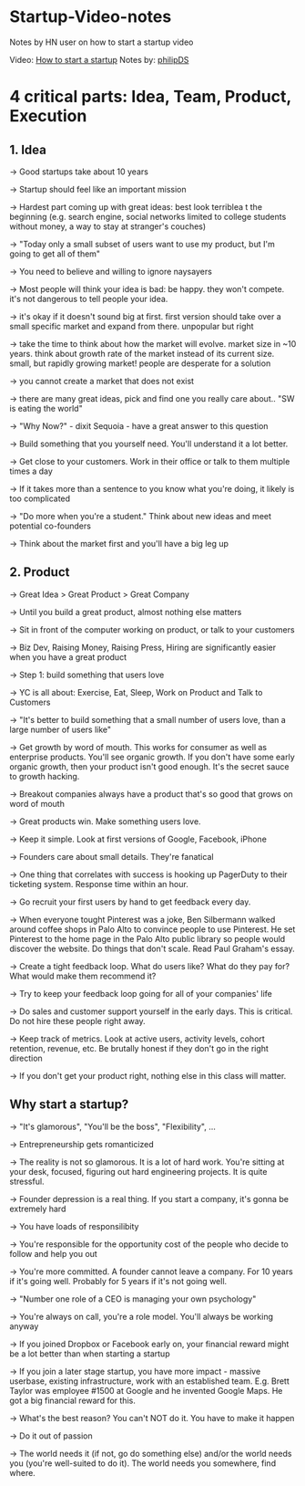 Startup-Video-notes
===================

Notes by HN user on how to start a startup video

Video: [How to start a startup](https://www.youtube.com/watch?v=CBYhVcO4WgI)
Notes by: [philipDS](https://news.ycombinator.com/user?id=philipDS)

# 4 critical parts: Idea, Team, Product, Execution

## 1. Idea

-> Good startups take about 10 years

-> Startup should feel like an important mission

-> Hardest part coming up with great ideas: best look terriblea t the beginning (e.g. search engine, social networks limited to college students without money, a way to stay at stranger's couches)

-> "Today only a small subset of users want to use my product, but I'm going to get all of them"

-> You need to believe and willing to ignore naysayers

-> Most people will think your idea is bad: be happy. they won't compete. it's not dangerous to tell people your idea.

-> it's okay if it doesn't sound big at first. first version should take over a small specific market and expand from there. unpopular but right

-> take the time to think about how the market will evolve. market size in ~10 years. think about growth rate of the market instead of its current size. small, but rapidly growing market! people are desperate for a solution

-> you cannot create a market that does not exist

-> there are many great ideas, pick and find one you really care about.. "SW is eating the world"

-> "Why Now?" - dixit Sequoia - have a great answer to this question

-> Build something that you yourself need. You'll understand it a lot better.

-> Get close to your customers. Work in their office or talk to them multiple times a day

-> If it takes more than a sentence to you know what you're doing, it likely is too complicated

-> "Do more when you're a student." Think about new ideas and meet potential co-founders

-> Think about the market first and you'll have a big leg up

## 2. Product

-> Great Idea > Great Product > Great Company

-> Until you build a great product, almost nothing else matters

-> Sit in front of the computer working on product, or talk to your customers

-> Biz Dev, Raising Money, Raising Press, Hiring are significantly easier when you have a great product

-> Step 1: build something that users love

-> YC is all about: Exercise, Eat, Sleep, Work on Product and Talk to Customers

-> "It's better to build something that a small number of users love, than a large number of users like"

-> Get growth by word of mouth. This works for consumer as well as enterprise products. You'll see organic growth. If you don't have some early organic growth, then your product isn't good enough. It's the secret sauce to growth hacking.

-> Breakout companies always have a product that's so good that grows on word of mouth

-> Great products win. Make something users love.

-> Keep it simple. Look at first versions of Google, Facebook, iPhone

-> Founders care about small details. They're fanatical

-> One thing that correlates with success is hooking up PagerDuty to their ticketing system. Response time within an hour.

-> Go recruit your first users by hand to get feedback every day.

-> When everyone tought Pinterest was a joke, Ben Silbermann walked around coffee shops in Palo Alto to convince people to use Pinterest. He set Pinterest to the home page in the Palo Alto public library so people would discover the website. Do things that don't scale. Read Paul Graham's essay.

-> Create a tight feedback loop. What do users like? What do they pay for? What would make them recommend it?

-> Try to keep your feedback loop going for all of your companies' life

-> Do sales and customer support yourself in the early days. This is critical. Do not hire these people right away.

-> Keep track of metrics. Look at active users, activity levels, cohort retention, revenue, etc. Be brutally honest if they don't go in the right direction

-> If you don't get your product right, nothing else in this class will matter.

## Why start a startup?

-> "It's glamorous", "You'll be the boss", "Flexibility", ...

-> Entrepreneurship gets romanticized

-> The reality is not so glamorous. It is a lot of hard work. You're sitting at your desk, focused, figuring out hard engineering projects. It is quite stressful.

-> Founder depression is a real thing. If you start a company, it's gonna be extremely hard

-> You have loads of responsilibity

-> You're responsible for the opportunity cost of the people who decide to follow and help you out

-> You're more committed. A founder cannot leave a company. For 10 years if it's going well. Probably for 5 years if it's not going well.

-> "Number one role of a CEO is managing your own psychology"

-> You're always on call, you're a role model. You'll always be working anyway

-> If you joined Dropbox or Facebook early on, your financial reward might be a lot better than when starting a startup

-> If you join a later stage startup, you have more impact - massive userbase, existing infrastructure, work with an established team. E.g. Brett Taylor was employee #1500 at Google and he invented Google Maps. He got a big financial reward for this.

-> What's the best reason? You can't NOT do it. You have to make it happen

-> Do it out of passion

-> The world needs it (if not, go do something else) and/or the world needs you (you're well-suited to do it). The world needs you somewhere, find where.
